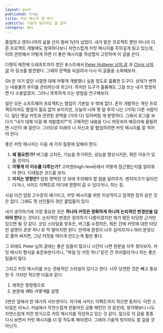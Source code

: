 ```yaml
---
layout: post
published: true
title: 커밋 메시지 잘 적기
subtitle: 기술적 빚이라도 잘 갚자
category: dev
---
```


 졸업하고 엔지니어의 삶을 산지 벌써 1년이 넘었다. 내가 맡은 프로젝트
 뿐만 아니라 다른 프로젝트 개발에도 참여하다보니 자연스럽게 커밋
 메시지를 주의깊게 읽고 있는데, 이와 관련해서 어떻게 하면 더 좋은
 메시지를 작성할지 고민하며 이 글을 쓴다.

 다행히 예전에 드래프트까지 썼던 포스트에서 [Peter Hutterer 님의
 글](http://who-t.blogspot.com/2009/12/on-commit-messages.html) 과
 [Chris 님의 글](https://chris.beams.io/posts/git-commit/) 의 링크를
 발견했다. 그때의 문맥을 되살려서 다시 이 글들을 소화해보자.

 Git 은 이거 없던 시절엔 대체 어떻게 개발했나 싶을 정도로 훌륭한
 도구다. 상태가 변하는 내용물의 추이를 관리하는데 최고다. 하지만
 도구가 훌륭해도 그걸 쓰는 내가 멍청하면 다 소용없겠지. 그러니
 똑똑하게 쓰는 방법을 연구해보자.

 일단 모든 소프트웨어 프로젝트는 협업이 기본일 수 밖에 없다. 혼자
 개발하는 개인 프로젝트마저도 협업이 필요 없어 보이지만, 오늘의 나와
 몇 달 후의 나는 (거의) 다른 사람이다. 일단 옛날 커밋과 관련된 문맥을
 (거의 다) 잊어버릴 게 분명하다. 그래서 로그를 보다가 "내가 대체 이걸
 왜 개발했지?"의 구체적인 내용을 다시 머릿속의 메모리에 올릴려면
 시간이 꽤 걸린다. 그러므로 미래의 나 자신과 잘 협업하려면 커밋
 메시지를 잘 적어야 한다.

 좋은 커밋 메시지는 다음 세 가지 질문에 답해야 한다.

 1. **왜 필요한가?** 버그를 고치든, 기능을 추가하든, 성능을
    향상시키든, 뭐든 이유가 있을 것이다.
 2. **어떻게 이 이슈를 다루는가?** 고차원(high-level)에서 어떻게
    접근했는지를 알려줘야 한다. 디테일은 코드를 보자.
 3. **미치는 영향은?** 엄청 명백한 것 외에 주의해야 할 점을
    알려주자. 벤치마크가 달라진다거나, 사이드 이펙트로 어디에 영향이
    갈 수 있다거나, 하는 등.

 사실 이건 엄청 고수준의 얘기이고, 커밋 메시지를 위한 이상적이고
 엄격한 정의 같은 것은 없다. 그래도 옛 선인들이 겪은 꿀팁들이 있다.

 내가 생각하기에 가장 중요한 것은 **하나의 커밋은 정확하게 하나의
 논리적인 변경만을 담아야 한다** 는 것이다. 논리적인 변경은 정의하기
 나름이겠지만 뭐가 됐든 타당한 근거만 있으면 될 것 같다. 코딩 스타일을
 맞추든, 버그를 수정하든, 뭐든 간에 커밋에 대한 타당한 설명이 *문장
 하나* 로 딱 떨어지면 된다. 만약에 문장이 너무 길어지거나 여러
 문장으로 풀어 써지면, 그냥 커밋을 여러개 만드는게 훨씬 좋다.

 그 외에도 Peter 님의 글에는 좋은 팁들이 많으니 시간이 나면 원문을
 자주 찾아보자. 커밋 메시지 형식을 표준화한다거나, "파일 당 커밋
 하나"같은 건 하지말라거나 하는 좋은 팁들이 많다.


 그리고 커밋 메시지를 쓰는 관용적인 스타일이 있다고 한다. 너무 당연한
 것은 빼고 중요한 두 가지만 적으면 다음과 같다.

 1. 제목은 명령형으로
 2. 본문에 *왜*와 *어떻게*를 설명

 2번은 앞에서 한 얘기의 서브셋이다. 저기에 사이드 이펙트까지 적으면
 동치다. 이런 스타일은 리눅스 커널에서 자연스럽게 만들어진 공통 패턴인
 것 같은데, 생각해보니 나도 자연스럽게 저런 방식으로 커밋 메시지를
 작성하고 있는 것 같다. 앞으로 이 글을 종종 다시 보면서 커밋 메시지를
 더 잘 적도록 해야겠다. 그래야 기술적 빚이라도 잘 갚을 것 아닌가.
